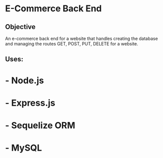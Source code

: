 # E-Commerce Back End

## Objective
An e-commerce back end for a website that handles creating the database and managing the routes GET, POST, PUT, DELETE for a website.

## Uses:
# - Node.js
# - Express.js
# - Sequelize ORM
# - MySQL
